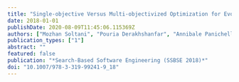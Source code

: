 ```yaml
---
title: "Single-objective Versus Multi-objectivized Optimization for Evolutionary Crash Reproduction"
date: 2018-01-01
publishDate: 2020-08-09T11:45:06.115369Z
authors: ["Mozhan Soltani", "Pouria Derakhshanfar", "Annibale Panichella", "Xavier Devroey", "Andy Zaidman", "Arie van Deursen"]
publication_types: ["1"]
abstract: ""
featured: false
publication: "*Search-Based Software Engineering (SSBSE 2018)*"
doi: "10.1007/978-3-319-99241-9_18"
---
```


